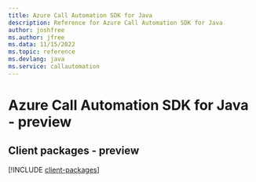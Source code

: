 ```yaml
---
title: Azure Call Automation SDK for Java
description: Reference for Azure Call Automation SDK for Java
author: joshfree
ms.author: jfree
ms.data: 11/15/2022
ms.topic: reference
ms.devlang: java
ms.service: callautomation
---
```

# Azure Call Automation SDK for Java - preview

## Client packages - preview
[!INCLUDE [client-packages](call-automation-client-index.md)]